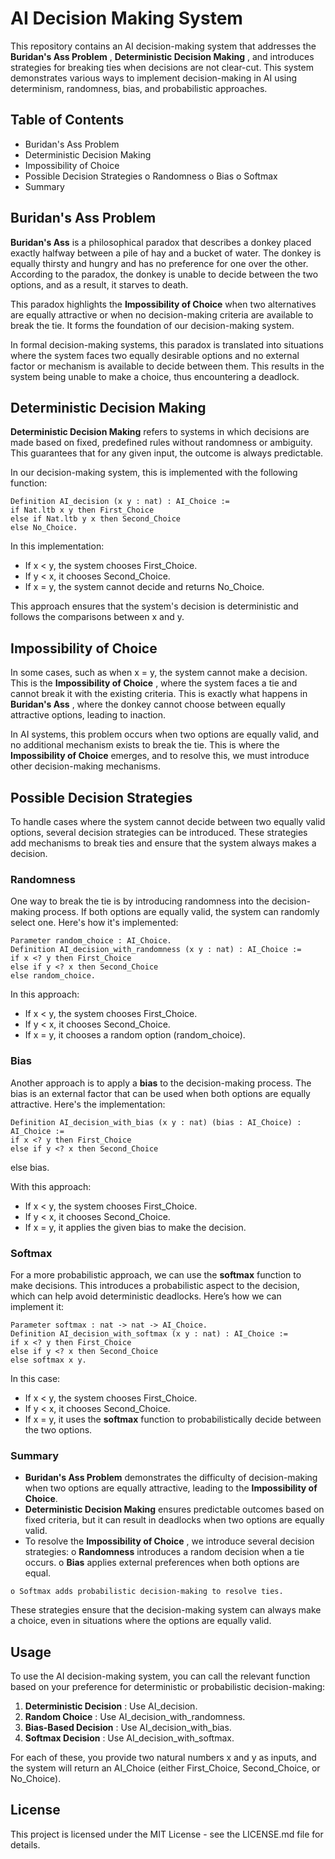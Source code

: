 # AI Decision Making System

This repository contains an AI decision-making system that addresses the **Buridan's Ass
Problem** , **Deterministic Decision Making** , and introduces strategies for breaking ties
when decisions are not clear-cut. This system demonstrates various ways to implement
decision-making in AI using determinism, randomness, bias, and probabilistic
approaches.

## Table of Contents

- Buridan's Ass Problem
- Deterministic Decision Making
- Impossibility of Choice
- Possible Decision Strategies
    o Randomness
    o Bias
    o Softmax
- Summary

## Buridan's Ass Problem

**Buridan's Ass** is a philosophical paradox that describes a donkey placed exactly halfway
between a pile of hay and a bucket of water. The donkey is equally thirsty and hungry and
has no preference for one over the other. According to the paradox, the donkey is unable to
decide between the two options, and as a result, it starves to death.

This paradox highlights the **Impossibility of Choice** when two alternatives are equally
attractive or when no decision-making criteria are available to break the tie. It forms the
foundation of our decision-making system.

In formal decision-making systems, this paradox is translated into situations where the
system faces two equally desirable options and no external factor or mechanism is
available to decide between them. This results in the system being unable to make a
choice, thus encountering a deadlock.


## Deterministic Decision Making

**Deterministic Decision Making** refers to systems in which decisions are made based on
fixed, predefined rules without randomness or ambiguity. This guarantees that for any
given input, the outcome is always predictable.

In our decision-making system, this is implemented with the following function:

```
Definition AI_decision (x y : nat) : AI_Choice :=
if Nat.ltb x y then First_Choice
else if Nat.ltb y x then Second_Choice
else No_Choice.
```

In this implementation:

- If x < y, the system chooses First_Choice.
- If y < x, it chooses Second_Choice.
- If x = y, the system cannot decide and returns No_Choice.

This approach ensures that the system's decision is deterministic and follows the
comparisons between x and y.

## Impossibility of Choice

In some cases, such as when x = y, the system cannot make a decision. This is the
**Impossibility of Choice** , where the system faces a tie and cannot break it with the existing
criteria. This is exactly what happens in **Buridan's Ass** , where the donkey cannot choose
between equally attractive options, leading to inaction.

In AI systems, this problem occurs when two options are equally valid, and no additional
mechanism exists to break the tie. This is where the **Impossibility of Choice** emerges, and
to resolve this, we must introduce other decision-making mechanisms.


## Possible Decision Strategies

To handle cases where the system cannot decide between two equally valid options,
several decision strategies can be introduced. These strategies add mechanisms to break
ties and ensure that the system always makes a decision.

### Randomness

One way to break the tie is by introducing randomness into the decision-making process. If
both options are equally valid, the system can randomly select one. Here's how it's
implemented:

```
Parameter random_choice : AI_Choice.
Definition AI_decision_with_randomness (x y : nat) : AI_Choice :=
if x <? y then First_Choice
else if y <? x then Second_Choice
else random_choice.
```

In this approach:

- If x < y, the system chooses First_Choice.
- If y < x, it chooses Second_Choice.
- If x = y, it chooses a random option (random_choice).

### Bias

Another approach is to apply a **bias** to the decision-making process. The bias is an external
factor that can be used when both options are equally attractive. Here's the
implementation:

```
Definition AI_decision_with_bias (x y : nat) (bias : AI_Choice) :
AI_Choice :=
if x <? y then First_Choice
else if y <? x then Second_Choice
```

else bias.

With this approach:

- If x < y, the system chooses First_Choice.
- If y < x, it chooses Second_Choice.
- If x = y, it applies the given bias to make the decision.

### Softmax

For a more probabilistic approach, we can use the **softmax** function to make decisions.
This introduces a probabilistic aspect to the decision, which can help avoid deterministic
deadlocks. Here’s how we can implement it:

```
Parameter softmax : nat -> nat -> AI_Choice.
Definition AI_decision_with_softmax (x y : nat) : AI_Choice :=
if x <? y then First_Choice
else if y <? x then Second_Choice
else softmax x y.
```

In this case:

- If x < y, the system chooses First_Choice.
- If y < x, it chooses Second_Choice.
- If x = y, it uses the **softmax** function to probabilistically decide between the two
    options.

### Summary

- **Buridan's Ass Problem** demonstrates the difficulty of decision-making when two
    options are equally attractive, leading to the **Impossibility of Choice**.
- **Deterministic Decision Making** ensures predictable outcomes based on fixed
    criteria, but it can result in deadlocks when two options are equally valid.
- To resolve the **Impossibility of Choice** , we introduce several decision strategies:
    o **Randomness** introduces a random decision when a tie occurs.
    o **Bias** applies external preferences when both options are equal.


```
o Softmax adds probabilistic decision-making to resolve ties.
```
These strategies ensure that the decision-making system can always make a choice, even
in situations where the options are equally valid.

## Usage

To use the AI decision-making system, you can call the relevant function based on your
preference for deterministic or probabilistic decision-making:

1. **Deterministic Decision** : Use AI_decision.
2. **Random Choice** : Use AI_decision_with_randomness.
3. **Bias-Based Decision** : Use AI_decision_with_bias.
4. **Softmax Decision** : Use AI_decision_with_softmax.

For each of these, you provide two natural numbers x and y as inputs, and the system will
return an AI_Choice (either First_Choice, Second_Choice, or No_Choice).

## License

This project is licensed under the MIT License - see the LICENSE.md file for details.
